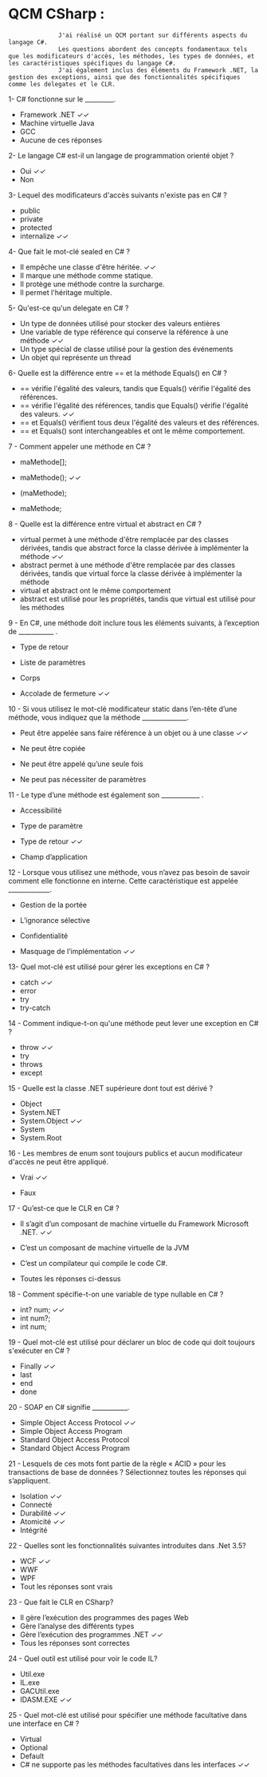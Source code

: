    # QCM CSharp :
                  J'ai réalisé un QCM portant sur différents aspects du langage C#.
                  Les questions abordent des concepts fondamentaux tels que les modificateurs d'accès, les méthodes, les types de données, et les caractéristiques spécifiques du langage C#.
                  J'ai également inclus des éléments du Framework .NET, la gestion des exceptions, ainsi que des fonctionnalités spécifiques comme les delegates et le CLR.

 1- C# fonctionne sur le _________.
  -  Framework .NET ✓✓
  - Machine virtuelle Java
 -  GCC
 -  Aucune de ces réponses

 2-  Le langage C# est-il un langage de programmation orienté objet ?
 -  Oui  ✓✓
 - Non

 3-  Lequel des modificateurs d'accès suivants n'existe pas en C# ?
 - public
 -  private
 - protected
 -  internalize ✓✓

  4-  Que fait le mot-clé sealed en C# ?
 - Il empêche une classe d'être héritée. ✓✓
 -  Il marque une méthode comme statique.
 -  Il protège une méthode contre la surcharge.
 -  ll permet l'héritage multiple.

  5-  Qu'est-ce qu'un delegate en C# ?
 -  Un type de données utilisé pour stocker des valeurs entières
 -  Une variable de type référence qui conserve la référence à une méthode ✓✓
 -  Un type spécial de classe utilisé pour la gestion des événements
 -  Un objet qui représente un thread

 6-  Quelle est la différence entre == et la méthode Equals() en C# ?
-  == vérifie l'égalité des valeurs, tandis que Equals() vérifie l'égalité des références.
-  == vérifie l'égalité des références, tandis que Equals() vérifie l'égalité des valeurs. ✓✓
-  == et Equals() vérifient tous deux l'égalité des valeurs et des références.
-  == et Equals() sont interchangeables et ont le même comportement.

  7 -  Comment appeler une méthode en C# ?
  
 - maMethode[];

 - maMethode(); ✓✓

 - (maMethode);

 -  maMethode;

  8  - Quelle est la différence entre virtual et abstract en C# ?
 - virtual permet à une méthode d'être remplacée par des classes dérivées, tandis que abstract force la classe dérivée à implémenter la méthode ✓✓
 -  abstract permet à une méthode d'être remplacée par des classes dérivées, tandis que virtual force la classe dérivée à implémenter la méthode
 -  virtual et abstract ont le même comportement
-  abstract est utilisé pour les propriétés, tandis que virtual est utilisé pour les méthodes


  9 - En C#, une méthode doit inclure tous les éléments suivants, à l’exception de ___________ .
 -  Type de retour

 - Liste de paramètres

 - Corps

 -  Accolade de fermeture ✓✓

  10 - Si vous utilisez le mot-clé modificateur static dans l’en-tête d’une méthode, vous indiquez que la méthode ______________.
   
 - Peut être appelée sans faire référence à un objet ou à une classe ✓✓

 -  Ne peut être copiée

 -  Ne peut être appelé qu’une seule fois

 -  Ne peut pas nécessiter de paramètres

   11 -  Le type d’une méthode est également son ____________ .
 -  Accessibilité

 -  Type de paramètre

 -  Type de retour ✓✓

 -  Champ d’application

  12 - Lorsque vous utilisez une méthode, vous n’avez pas besoin de savoir comment elle fonctionne en interne. Cette caractéristique est appelée _____________.
   
 -  Gestion de la portée

 -  L’ignorance sélective

 -  Confidentialité

 -  Masquage de l’implémentation  ✓✓

 13- Quel mot-clé est utilisé pour gérer les exceptions en C# ?
  -  catch ✓✓
  -  error
  -  try
  -  try-catch
 
 14 - Comment indique-t-on qu'une méthode peut lever une exception en C# ?
  -  throw  ✓✓
  -  try
  - throws
  -  except

 15 - Quelle est la classe .NET supérieure dont tout est dérivé ?
  -  Object
  - System.NET
  - System.Object  ✓✓
  - System
  -  System.Root
    
 16 - Les membres de enum sont toujours publics et aucun modificateur d'accès ne peut être appliqué.
  
  - Vrai ✓✓
  
  - Faux

  17 -  Qu’est-ce que le CLR en C# ?
    
 -  Il s’agit d’un composant de machine virtuelle du Framework Microsoft .NET. ✓✓

 -  C’est un composant de machine virtuelle de la JVM

 - C’est un compilateur qui compile le code C#.

 -  Toutes les réponses ci-dessus

  18 - Comment spécifie-t-on une variable de type nullable en C# ?
  -  int? num; ✓✓
  -   int num?;
  -    int num;

  19 - Quel mot-clé est utilisé pour déclarer un bloc de code qui doit toujours s'exécuter en C# ?
  - Finally ✓✓
  -  last
  -   end
  -    done
    
   20 -  SOAP en C# signifie ___________.
       
  - Simple Object Access Protocol ✓✓
  -  Simple Object Access Program
  -   Standard Object Access Protocol
  -    Standard Object Access Program
    
  21 - Lesquels de ces mots font partie de la règle « ACID » pour les transactions de base de données ? Sélectionnez toutes les réponses qui s’appliquent.

  - Isolation ✓✓
  -  Connecté
  -   Durabilité ✓✓
  -   Atomicité ✓✓
  -   Intégrité

   22 - Quelles sont les fonctionnalités suivantes introduites dans .Net 3.5?
   -  WCF ✓✓
   -   WWF
   -   WPF
   -  Tout les réponses sont vrais

   23 - Que fait le CLR en CSharp?
   -  Il gère l’exécution des programmes des pages Web
   -   Gère l’analyse des différents types
   -    Gère l’exécution des programmes .NET ✓✓
   -   Tous les réponses sont correctes
     
   24 -  Quel outil est utilisé pour voir le code IL?

   -  Util.exe
   -  IL.exe
   -  GACUtil.exe
   -   IDASM.EXE ✓✓

   25 - Quel mot-clé est utilisé pour spécifier une méthode facultative dans une interface en C# ?
   
   -  Virtual
   -  Optional
   -  Default
   -  C# ne supporte pas les méthodes facultatives dans les interfaces ✓✓




   

     








   
